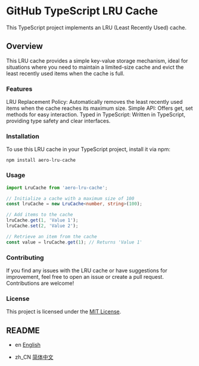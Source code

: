 # GitHub TypeScript LRU Cache

This TypeScript project implements an LRU (Least Recently Used) cache.

## Overview
This LRU cache provides a simple key-value storage mechanism, ideal for situations where you need to maintain a limited-size cache and evict the least recently used items when the cache is full.

### Features
LRU Replacement Policy: Automatically removes the least recently used items when the cache reaches its maximum size.
Simple API: Offers get, set methods for easy interaction.
Typed in TypeScript: Written in TypeScript, providing type safety and clear interfaces.

### Installation
To use this LRU cache in your TypeScript project, install it via npm:

```shell script
npm install aero-lru-cache
```

### Usage
```typescript
import LruCache from 'aero-lru-cache';

// Initialize a cache with a maximum size of 100
const lruCache = new LruCache<number, string>(100);

// Add items to the cache
lruCache.get(1, 'Value 1');
lruCache.set(2, 'Value 2');

// Retrieve an item from the cache
const value = lruCache.get(1); // Returns 'Value 1'
```

### Contributing
If you find any issues with the LRU cache or have suggestions for improvement, feel free to open an issue or create a pull request. Contributions are welcome!

### License
This project is licensed under the [MIT License](https://en.wikipedia.org/wiki/MIT_License).



## README

- en [English](README.md)

- zh_CN [简体中文](README_CN.md)

